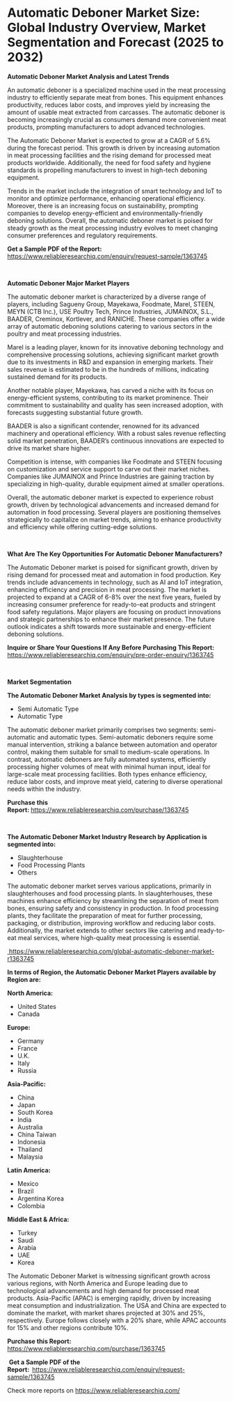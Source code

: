 <p><h1>Automatic Deboner Market Size: Global Industry Overview, Market Segmentation and Forecast (2025 to 2032)</h1></p><p><strong>Automatic Deboner Market Analysis and Latest Trends</strong></p>
<p><p>An automatic deboner is a specialized machine used in the meat processing industry to efficiently separate meat from bones. This equipment enhances productivity, reduces labor costs, and improves yield by increasing the amount of usable meat extracted from carcasses. The automatic deboner is becoming increasingly crucial as consumers demand more convenient meat products, prompting manufacturers to adopt advanced technologies.</p><p>The Automatic Deboner Market is expected to grow at a CAGR of 5.6% during the forecast period. This growth is driven by increasing automation in meat processing facilities and the rising demand for processed meat products worldwide. Additionally, the need for food safety and hygiene standards is propelling manufacturers to invest in high-tech deboning equipment. </p><p>Trends in the market include the integration of smart technology and IoT to monitor and optimize performance, enhancing operational efficiency. Moreover, there is an increasing focus on sustainability, prompting companies to develop energy-efficient and environmentally-friendly deboning solutions. Overall, the automatic deboner market is poised for steady growth as the meat processing industry evolves to meet changing consumer preferences and regulatory requirements.</p></p>
<p><strong>Get a Sample PDF of the Report:&nbsp;</strong> <a href="https://www.reliableresearchiq.com/enquiry/request-sample/1363745?utm_campaign=3381&utm_medium=2&utm_source=Github&utm_content=ia&utm_term=10042025&utm_id=automatic-deboner">https://www.reliableresearchiq.com/enquiry/request-sample/1363745</a></p>
<p>&nbsp;</p>
<p><strong>Automatic Deboner Major Market Players</strong></p>
<p><p>The automatic deboner market is characterized by a diverse range of players, including Sagueny Group, Mayekawa, Foodmate, Marel, STEEN, MEYN (CTB Inc.), USE Poultry Tech, Prince Industries, JUMAINOX, S.L., BAADER, Creminox, Kortlever, and RANICHE. These companies offer a wide array of automatic deboning solutions catering to various sectors in the poultry and meat processing industries.</p><p>Marel is a leading player, known for its innovative deboning technology and comprehensive processing solutions, achieving significant market growth due to its investments in R&D and expansion in emerging markets. Their sales revenue is estimated to be in the hundreds of millions, indicating sustained demand for its products.</p><p>Another notable player, Mayekawa, has carved a niche with its focus on energy-efficient systems, contributing to its market prominence. Their commitment to sustainability and quality has seen increased adoption, with forecasts suggesting substantial future growth.</p><p>BAADER is also a significant contender, renowned for its advanced machinery and operational efficiency. With a robust sales revenue reflecting solid market penetration, BAADER’s continuous innovations are expected to drive its market share higher.</p><p>Competition is intense, with companies like Foodmate and STEEN focusing on customization and service support to carve out their market niches. Companies like JUMAINOX and Prince Industries are gaining traction by specializing in high-quality, durable equipment aimed at smaller operations.</p><p>Overall, the automatic deboner market is expected to experience robust growth, driven by technological advancements and increased demand for automation in food processing. Several players are positioning themselves strategically to capitalize on market trends, aiming to enhance productivity and efficiency while offering cutting-edge solutions.</p></p>
<p>&nbsp;</p>
<p><strong>What Are The Key Opportunities For Automatic Deboner Manufacturers?</strong></p>
<p><p>The Automatic Deboner market is poised for significant growth, driven by rising demand for processed meat and automation in food production. Key trends include advancements in technology, such as AI and IoT integration, enhancing efficiency and precision in meat processing. The market is projected to expand at a CAGR of 6-8% over the next five years, fueled by increasing consumer preference for ready-to-eat products and stringent food safety regulations. Major players are focusing on product innovations and strategic partnerships to enhance their market presence. The future outlook indicates a shift towards more sustainable and energy-efficient deboning solutions.</p></p>
<p><strong>Inquire or Share Your Questions If Any Before Purchasing This Report:</strong> <a href="https://www.reliableresearchiq.com/enquiry/pre-order-enquiry/1363745?utm_campaign=3381&utm_medium=2&utm_source=Github&utm_content=ia&utm_term=10042025&utm_id=automatic-deboner">https://www.reliableresearchiq.com/enquiry/pre-order-enquiry/1363745</a></p>
<p>&nbsp;</p>
<p><strong>Market Segmentation</strong></p>
<p><strong>The Automatic Deboner Market Analysis by types is segmented into:</strong></p>
<p><ul><li>Semi Automatic Type</li><li>Automatic Type</li></ul></p>
<p><p>The automatic deboner market primarily comprises two segments: semi-automatic and automatic types. Semi-automatic deboners require some manual intervention, striking a balance between automation and operator control, making them suitable for small to medium-scale operations. In contrast, automatic deboners are fully automated systems, efficiently processing higher volumes of meat with minimal human input, ideal for large-scale meat processing facilities. Both types enhance efficiency, reduce labor costs, and improve meat yield, catering to diverse operational needs within the industry.</p></p>
<p><strong>Purchase this Report:&nbsp;</strong><a href="https://www.reliableresearchiq.com/purchase/1363745?utm_campaign=3381&utm_medium=2&utm_source=Github&utm_content=ia&utm_term=10042025&utm_id=automatic-deboner">https://www.reliableresearchiq.com/purchase/1363745</a></p>
<p>&nbsp;</p>
<p><strong>The Automatic Deboner Market Industry Research by Application is segmented into:</strong></p>
<p><ul><li>Slaughterhouse</li><li>Food Processing Plants</li><li>Others</li></ul></p>
<p><p>The automatic deboner market serves various applications, primarily in slaughterhouses and food processing plants. In slaughterhouses, these machines enhance efficiency by streamlining the separation of meat from bones, ensuring safety and consistency in production. In food processing plants, they facilitate the preparation of meat for further processing, packaging, or distribution, improving workflow and reducing labor costs. Additionally, the market extends to other sectors like catering and ready-to-eat meal services, where high-quality meat processing is essential.</p></p>
<p><a href="https://www.reliableresearchiq.com/global-automatic-deboner-market-r1363745?utm_campaign=3381&utm_medium=2&utm_source=Github&utm_content=ia&utm_term=10042025&utm_id=automatic-deboner">&nbsp;https://www.reliableresearchiq.com/global-automatic-deboner-market-r1363745</a></p>
<p><strong>In terms of Region, the Automatic Deboner Market Players available by Region are:</strong></p>
<p>
    <p> <strong> North America: </strong>
        <ul>
            <li>United States</li>
            <li>Canada</li>
        </ul>
        </p> 
    <p> <strong> Europe: </strong>
        <ul>
            <li>Germany</li>
            <li>France</li>
            <li>U.K.</li>
            <li>Italy</li>
            <li>Russia</li>
        </ul>
        </p> 
    <p> <strong> Asia-Pacific: </strong>
        <ul>
            <li>China</li>
            <li>Japan</li>
            <li>South Korea</li>
            <li>India</li>
            <li>Australia</li>
            <li>China Taiwan</li>
            <li>Indonesia</li>
            <li>Thailand</li>
            <li>Malaysia</li>
        </ul>
        </p> 
    <p> <strong> Latin America: </strong>
        <ul>
            <li>Mexico</li>
            <li>Brazil</li>
            <li>Argentina Korea</li>
            <li>Colombia</li>
        </ul>
        </p> 
    <p> <strong> Middle East & Africa: </strong>
        <ul>
            <li>Turkey</li>
            <li>Saudi</li>
            <li>Arabia</li>
            <li>UAE</li>
            <li>Korea</li>
        </ul>
    </p>
    </p>
<p><p>The Automatic Deboner Market is witnessing significant growth across various regions, with North America and Europe leading due to technological advancements and high demand for processed meat products. Asia-Pacific (APAC) is emerging rapidly, driven by increasing meat consumption and industrialization. The USA and China are expected to dominate the market, with market shares projected at 30% and 25%, respectively. Europe follows closely with a 20% share, while APAC accounts for 15% and other regions contribute 10%.</p></p>
<p><strong>Purchase this Report: </strong><a href="https://www.reliableresearchiq.com/purchase/1363745?utm_campaign=3381&utm_medium=2&utm_source=Github&utm_content=ia&utm_term=10042025&utm_id=automatic-deboner">https://www.reliableresearchiq.com/purchase/1363745</a></p>
<p>&nbsp;<strong>Get a Sample PDF of the Report:&nbsp;&nbsp;</strong><a href="https://www.reliableresearchiq.com/enquiry/request-sample/1363745?utm_campaign=3381&utm_medium=2&utm_source=Github&utm_content=ia&utm_term=10042025&utm_id=automatic-deboner">https://www.reliableresearchiq.com/enquiry/request-sample/1363745</a></p>
<p><strong></strong></p>
<p>Check more reports on <a href="https://www.reliableresearchiq.com/?utm_campaign=3381&utm_medium=2&utm_source=Github&utm_content=ia&utm_term=10042025&utm_id=automatic-deboner">https://www.reliableresearchiq.com/</a></p>